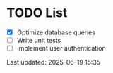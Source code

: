 # TODO List

- [x] Optimize database queries
- [ ] Write unit tests
- [ ] Implement user authentication

Last updated: 2025-06-19 15:35
